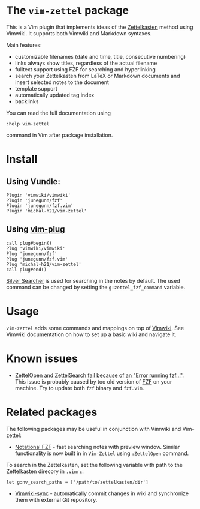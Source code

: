 # The `vim-zettel` package

This is a Vim plugin that implements ideas of the
[Zettelkasten](https://zettelkasten.de/) method using Vimwiki. 
It supports both Vimwiki and Markdown syntaxes.

Main features:

- customizable filenames (date and time, title, consecutive numbering)
- links always show titles, regardless of the actual filename
- fulltext support using FZF for searching and hyperlinking
- search your Zettelkasten from LaTeX or Markdown documents and insert selected notes to the document
- template support 
- automatically updated tag index
- backlinks

You can read the full documentation using

    :help vim-zettel

command in Vim after package installation.

# Install

## Using Vundle:


    Plugin 'vimwiki/vimwiki'
    Plugin 'junegunn/fzf'
    Plugin 'junegunn/fzf.vim'
    Plugin 'michal-h21/vim-zettel'
    

## Using [vim-plug](https://github.com/junegunn/vim-plug)

    call plug#begin()
    Plug 'vimwiki/vimwiki'
    Plug 'junegunn/fzf'
    Plug 'junegunn/fzf.vim'
    Plug 'michal-h21/vim-zettel'
    call plug#end()

[Silver Searcher](https://github.com/ggreer/the_silver_searcher) is used for searching in the notes by default. 
The used command can be changed by setting the `g:zettel_fzf_command` variable.

# Usage

`Vim-zettel` adds some commands and mappings on top of
[Vimwiki](http://vimwiki.github.io/). See Vimwiki documentation on how to set up a
basic wiki and navigate it.

# Known issues

- [ZettelOpen and ZettelSearch fail because of an "Error running fzf..."](https://github.com/michal-h21/vim-zettel/issues/58). 
  This issue is probably caused by too old version of
  [FZF](https://github.com/junegunn/fzf) on your machine. Try to update both
  `fzf` binary and `fzf.vim`.

# Related packages

The following packages may be useful in conjunction with Vimwiki and Vim-zettel:

- [Notational FZF](https://github.com/alok/notational-fzf-vim) - fast searching
  notes with preview window. Similar functionality is now built in in
  `Vim-Zettel` using `:ZettelOpen` command.

To search in the Zettelkasten, set the following variable with path to the Zettelkasten direcory in `.vimrc`:

    let g:nv_search_paths = ['/path/to/zettelkasten/dir']

- [Vimwiki-sync](https://github.com/michal-h21/vimwiki-sync) - automatically commit changes in wiki and synchronize them with external Git repository.

